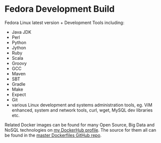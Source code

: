 # Fedora Development Build

Fedora Linux latest version + Development Tools including:

* Java JDK
* Perl
* Python
* Jython
* Ruby
* Scala
* Groovy
* GCC
* Maven
* SBT
* Gradle
* Make
* Expect
* Git
* various Linux development and systems administration tools, eg. ViM enhanced, system and network tools, curl, wget, MySQL dev libraries etc.

Related Docker images can be found for many Open Source, Big Data and NoSQL technologies on [my DockerHub profile](https://hub.docker.com/r/harisekhon). The source for them all can be found in the [master Dockerfiles GitHub repo](https://github.com/HariSekhon/Dockerfiles/).
